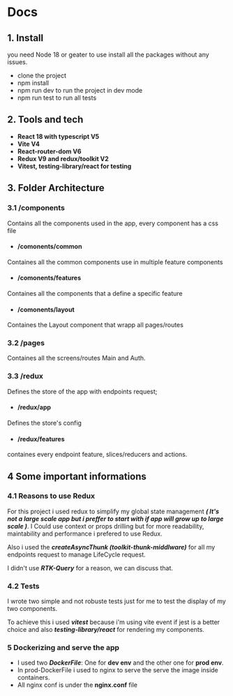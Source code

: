 # Docs

## 1. Install

you need Node 18 or geater to use install all the packages without any issues.

- clone the project
- npm install
- npm run dev to run the project in dev mode
- npm run test to run all tests

## 2. Tools and tech

- **React 18 with typescript V5**
- **Vite V4**
- **React-router-dom V6**
- **Redux V9 and  redux/toolkit V2**
- **Vitest, testing-library/react for testing**

## 3. Folder Architecture

### 3.1 /components

 Contains all the components used in the app, every component has a css file

- #### /comonents/common

 Containes all the common components use in multiple feature components

- #### /comonents/features

 Containes all the components that a define a specific feature

- #### /comonents/layout

 Containes the Layout component that wrapp all pages/routes  

### 3.2 /pages

 Containes all the screens/routes Main and Auth.

### 3.3 /redux

Defines the store of the app with endpoints request;

- #### /redux/app

Defines the store's config

- #### /redux/features

containes every endpoint feature, slices/reducers and actions.

## 4 Some important informations

### 4.1 Reasons to use Redux

For this project i used redux to simplify my global state management ***( It's not a large scale app but i preffer to start with if app will grow up to large scale )***. I Could use context or props drilling but for more readability, maintability and performance i prefered to use Redux.

Also i used the ***createAsyncThunk (toolkit-thunk-middlware)*** for all my endpoints request to manage LifeCycle request.

I didn't use ***RTK-Query*** for a reason, we can discuss that.  

### 4.2 Tests

I wrote two simple and not robuste tests just for me to test the display of my two components.

To achieve this i used ***vitest*** because i'm using vite event if jest is a better choice and also ***testing-library/react*** for rendering my components.

### 5 Dockerizing and serve the app

- I used two ***DockerFile***: One for **dev env** and the other one for **prod env**.
- In prod-DockerFile i used to nginx to serve the serve the image inside containers. 
- All nginx conf is under the **nginx.conf** file 
